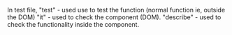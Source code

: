 In test file, 
"test" - used use to test the function (normal function ie, outside the DOM)
"it" - used to check the component (DOM).
"describe" - used to check the functionality inside the component. 

